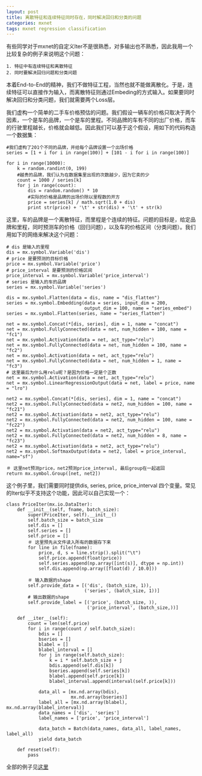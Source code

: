 ```yaml
---
layout: post
title: 离散特征和连续特征同时存在，同时解决回归和分类的问题
categories: mxnet
tags: mxnet regression classification
---
```


有些同学对于mxnet的自定义Iter不是很熟悉，对多输出也不熟悉，因此我用一个比较复杂的例子来说明这个问题：

    1. 特征中有连续特征和离散特征
    2. 同时要解决回归问题和分类问题

本着End-to-End的精神，我们不做特征工程，当然也就不能做离散化。于是，连续特征可以直接作为输入，而离散特征则通过Embeding的方式输入。如果要同时解决回归和分类问题，我们就需要两个Loss层。

我们虚构一个简单的二手车价格预估的问题。我们假设一辆车的价格只取决于两个因素，一个是车的品牌，一个是车的里程。不同品牌的车有不同的出厂价格，而车的行驶里程越长，价格就会越低。因此我们可以基于这个假设，用如下的代码构造一个数据集：

    #我们虚构了201个不同的品牌，并给每个品牌设置一个出场价格
    series = [1 + i for i in range(100)] + [101 - i for i in range(100)]

    for i in range(10000):
        k = random.randint(0, 199)
        #越贵的品牌，我们认为在数据集里出现的次数越少，因为它卖的少
        count = 1000 / series[k]
        for j in range(count):
            dis = random.random() * 10
            #实际的价格是品牌的出场价除以里程数的开方
            price = series[k] / math.sqrt(1.0 + dis)
            print str(price) + '\t' + str(dis) + '\t' + str(k)

这里，车的品牌是一个离散特征，而里程是个连续的特征。问题的目标是，给定品牌和里程，同时预测车的价格（回归问题），以及车的价格区间（分类问题）。我们用如下的网络来解决这个问题：

    # dis 是输入的里程
    dis = mx.symbol.Variable('dis')
    # price 是要预测的目标价格
    price = mx.symbol.Variable('price')
    # price_interval 是要预测的价格区间
    price_interval = mx.symbol.Variable('price_interval')
    # series 是输入的车的品牌
    series = mx.symbol.Variable('series')

    dis = mx.symbol.Flatten(data = dis, name = "dis_flatten")
    series = mx.symbol.Embedding(data = series, input_dim = 200,
                                 output_dim = 100, name = "series_embed")
    series = mx.symbol.Flatten(series, name = "series_flatten")

    net = mx.symbol.Concat(*[dis, series], dim = 1, name = "concat")
    net = mx.symbol.FullyConnected(data = net, num_hidden = 100, name = "fc1")
    net = mx.symbol.Activation(data = net, act_type="relu")
    net = mx.symbol.FullyConnected(data = net, num_hidden = 100, name = "fc2")
    net = mx.symbol.Activation(data = net, act_type="relu")
    net = mx.symbol.FullyConnected(data = net, num_hidden = 1, name = "fc3")
    # 这里最后为什么用relu呢？是因为价格一定是个正数
    net = mx.symbol.Activation(data = net, act_type="relu")
    net = mx.symbol.LinearRegressionOutput(data = net, label = price, name = "lro")

    net2 = mx.symbol.Concat(*[dis, series], dim = 1, name = "concat")
    net2 = mx.symbol.FullyConnected(data = net2, num_hidden = 100, name = "fc21")
    net2 = mx.symbol.Activation(data = net2, act_type="relu")
    net2 = mx.symbol.FullyConnected(data = net2, num_hidden = 100, name = "fc22")
    net2 = mx.symbol.Activation(data = net2, act_type="relu")
    net2 = mx.symbol.FullyConnected(data = net2, num_hidden = 8, name = "fc23")
    net2 = mx.symbol.Activation(data = net2, act_type="relu")
    net2 = mx.symbol.SoftmaxOutput(data = net2, label = price_interval, name="sf")

    ＃ 这里net预测price，net2预测price_interval, 最后group在一起返回
    return mx.symbol.Group([net, net2])

这个例子里，我们需要同时提供dis, series, price, price_interval 四个变量。常见的Iter似乎不支持这个功能，因此可以自己实现一个：

    class PriceIter(mx.io.DataIter):
        def __init__(self, fname, batch_size):
            super(PriceIter, self).__init__()
            self.batch_size = batch_size
            self.dis = []
            self.series = []
            self.price = []
            ＃ 这里预先从文件读入所有的数据存下来
            for line in file(fname):
                price, d, s = line.strip().split("\t")
                self.price.append(float(price))
                self.series.append(np.array([int(s)], dtype = np.int))
                self.dis.append(np.array([float(d) / 10.0]))

            ＃ 输入数据的shape
            self.provide_data = [('dis', (batch_size, 1)),
                                 ('series', (batch_size, 1))]
            # 输出数据的shape
            self.provide_label = [('price', (batch_size, )),
                                  ('price_interval', (batch_size,))]

        def __iter__(self):
            count = len(self.price)
            for i in range(count / self.batch_size):
                bdis = []
                bseries = []
                blabel = []
                blabel_interval = []
                for j in range(self.batch_size):
                    k = i * self.batch_size + j
                    bdis.append(self.dis[k])
                    bseries.append(self.series[k])
                    blabel.append(self.price[k])
                    blabel_interval.append(interval(self.price[k]))

                data_all = [mx.nd.array(bdis),
                            mx.nd.array(bseries)]
                label_all = [mx.nd.array(blabel), mx.nd.array(blabel_interval)]
                data_names = ['dis', 'series']
                label_names = ['price', 'price_interval']

                data_batch = Batch(data_names, data_all, label_names, label_all)
                yield data_batch

        def reset(self):
            pass

全部的例子见[这里](https://gist.github.com/xlvector/c304d74f9dd6a3b68a3387985482baac)